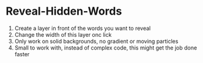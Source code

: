 # Reveal-Hidden-Words

1. Create a layer in front of the words you want to reveal
2. Change the width of this layer onc lick
3. Only work on solid backgrounds, no gradient or moving particles
4. Small to work with, instead of complex code, this might get the job done faster
